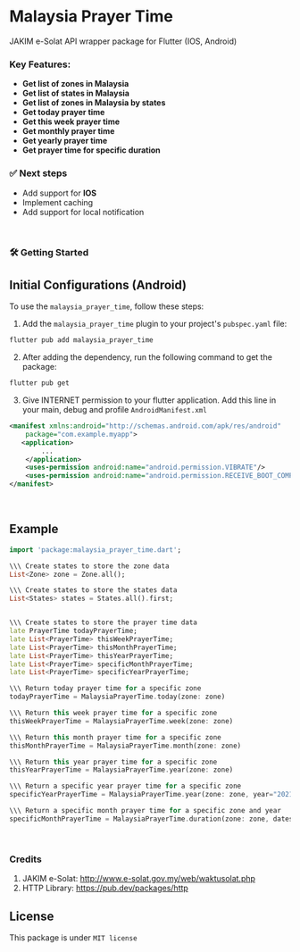 # Malaysia Prayer Time
JAKIM e-Solat API wrapper package for Flutter (IOS, Android)

### **Key Features:**
* **Get list of zones in Malaysia**
* **Get list of states in Malaysia**
* **Get list of zones in Malaysia by states**
* **Get today prayer time**
* **Get this week prayer time**
* **Get monthly prayer time**
* **Get yearly prayer time**
* **Get prayer time for specific duration**

### ✅ Next steps
- Add support for **IOS**
- Implement caching 
- Add support for local notification

<br>

### 🛠 Getting Started
## Initial Configurations (Android)

To use the `malaysia_prayer_time`, follow these steps:

1. Add the `malaysia_prayer_time` plugin to your project's `pubspec.yaml` file:

```bash
flutter pub add malaysia_prayer_time
```

2. After adding the dependency, run the following command to get the package:

```bash
flutter pub get
```
3. Give INTERNET permission to your flutter application. Add this line in your main, debug and profile `AndroidManifest.xml`


```xml
<manifest xmlns:android="http://schemas.android.com/apk/res/android"
    package="com.example.myapp">
   <application>
        ...
    </application>
    <uses-permission android:name="android.permission.VIBRATE"/>
    <uses-permission android:name="android.permission.RECEIVE_BOOT_COMPLETED"/>
</manifest>
```

<br>

## Example
```Dart
import 'package:malaysia_prayer_time.dart';

\\\ Create states to store the zone data 
List<Zone> zone = Zone.all();

\\\ Create states to store the states data 
List<States> states = States.all().first;


\\\ Create states to store the prayer time data
late PrayerTime todayPrayerTime;
late List<PrayerTime> thisWeekPrayerTime;
late List<PrayerTime> thisMonthPrayerTime;
late List<PrayerTime> thisYearPrayerTime;
late List<PrayerTime> specificMonthPrayerTime;
late List<PrayerTime> specificYearPrayerTime;

\\\ Return today prayer time for a specific zone
todayPrayerTime = MalaysiaPrayerTime.today(zone: zone)

\\\ Return this week prayer time for a specific zone
thisWeekPrayerTime = MalaysiaPrayerTime.week(zone: zone)

\\\ Return this month prayer time for a specific zone
thisMonthPrayerTime = MalaysiaPrayerTime.month(zone: zone)

\\\ Return this year prayer time for a specific zone
thisYearPrayerTime = MalaysiaPrayerTime.year(zone: zone)

\\\ Return a specific year prayer time for a specific zone
specificYearPrayerTime = MalaysiaPrayerTime.year(zone: zone, year="2021")

\\\ Return a specific month prayer time for a specific zone and year
specificMonthPrayerTime = MalaysiaPrayerTime.duration(zone: zone, datestart="2021-04-20", dateend="2021-05-30")

```
<br>

### Credits
1. JAKIM e-Solat: http://www.e-solat.gov.my/web/waktusolat.php
2. HTTP Library: https://pub.dev/packages/http

## License
This package is under ```MIT license```
